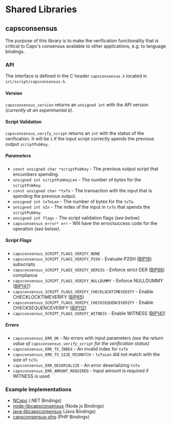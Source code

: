 Shared Libraries
================

## capsconsensus

The purpose of this library is to make the verification functionality that is critical to Caps's consensus available to other applications, e.g. to language bindings.

### API

The interface is defined in the C header `capsconsensus.h` located in  `src/script/capsconsensus.h`.

#### Version

`capsconsensus_version` returns an `unsigned int` with the API version *(currently at an experimental `0`)*.

#### Script Validation

`capsconsensus_verify_script` returns an `int` with the status of the verification. It will be `1` if the input script correctly spends the previous output `scriptPubKey`.

##### Parameters
- `const unsigned char *scriptPubKey` - The previous output script that encumbers spending.
- `unsigned int scriptPubKeyLen` - The number of bytes for the `scriptPubKey`.
- `const unsigned char *txTo` - The transaction with the input that is spending the previous output.
- `unsigned int txToLen` - The number of bytes for the `txTo`.
- `unsigned int nIn` - The index of the input in `txTo` that spends the `scriptPubKey`.
- `unsigned int flags` - The script validation flags *(see below)*.
- `capsconsensus_error* err` - Will have the error/success code for the operation *(see below)*.

##### Script Flags
- `capsconsensus_SCRIPT_FLAGS_VERIFY_NONE`
- `capsconsensus_SCRIPT_FLAGS_VERIFY_P2SH` - Evaluate P2SH ([BIP16](https://github.com/bitcoin/bips/blob/master/bip-0016.mediawiki)) subscripts
- `capsconsensus_SCRIPT_FLAGS_VERIFY_DERSIG` - Enforce strict DER ([BIP66](https://github.com/bitcoin/bips/blob/master/bip-0066.mediawiki)) compliance
- `capsconsensus_SCRIPT_FLAGS_VERIFY_NULLDUMMY` - Enforce NULLDUMMY ([BIP147](https://github.com/bitcoin/bips/blob/master/bip-0147.mediawiki))
- `capsconsensus_SCRIPT_FLAGS_VERIFY_CHECKLOCKTIMEVERIFY` - Enable CHECKLOCKTIMEVERIFY ([BIP65](https://github.com/bitcoin/bips/blob/master/bip-0065.mediawiki))
- `capsconsensus_SCRIPT_FLAGS_VERIFY_CHECKSEQUENCEVERIFY` - Enable CHECKSEQUENCEVERIFY ([BIP112](https://github.com/bitcoin/bips/blob/master/bip-0112.mediawiki))
- `capsconsensus_SCRIPT_FLAGS_VERIFY_WITNESS` - Enable WITNESS ([BIP141](https://github.com/bitcoin/bips/blob/master/bip-0141.mediawiki))

##### Errors
- `capsconsensus_ERR_OK` - No errors with input parameters *(see the return value of `capsconsensus_verify_script` for the verification status)*
- `capsconsensus_ERR_TX_INDEX` - An invalid index for `txTo`
- `capsconsensus_ERR_TX_SIZE_MISMATCH` - `txToLen` did not match with the size of `txTo`
- `capsconsensus_ERR_DESERIALIZE` - An error deserializing `txTo`
- `capsconsensus_ERR_AMOUNT_REQUIRED` - Input amount is required if WITNESS is used

### Example Implementations
- [NCaps](https://github.com/NicolasDorier/NCaps/blob/master/NCaps/Script.cs#L814) (.NET Bindings)
- [node-libcapsconsensus](https://github.com/bitpay/node-libcapsconsensus) (Node.js Bindings)
- [java-libcapsconsensus](https://github.com/dexX7/java-libcapsconsensus) (Java Bindings)
- [capsconsensus-php](https://github.com/Bit-Wasp/capsconsensus-php) (PHP Bindings)
